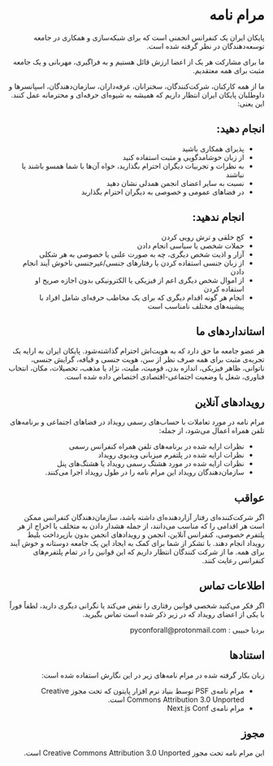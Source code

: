 <!-- # مرام نامه

پایکان ایران یک کنفرانس انجمنی است که برای شبکه‌سازی و همکاری در جامعه توسعه‌دهندگان در نظر گرفته شده است.

ما برای مشارکت هر یک از اعضا ارزش قائل هستیم و به فراگیری، مهربانی و یک جامعه مثبت برای همه معتقدیم.

ما از همه کارکنان، شرکت‌کنندگان، سخنرانان، غرفه‌داران، سازمان‌دهندگان، اسپانسرها و داوطلبان پایکان ایران انتظار داریم که همیشه به شیوه‌ای حرفه‌ای و محترمانه عمل کنند. این یعنی:
## انجام دهید:
* پذیرای همکاری باشید
* از زبان خوشامدگویی و مثبت استفاده کنید
* به نظرات و تجربیات دیگران احترام بگذارید، خواه آن‌ها با شما همسو باشند یا نباشند
* نسبت به سایر اعضای انجمن همدلی نشان دهید
* در فضاهای عمومی و خصوصی به دیگران احترام بگذارید
## انجام ندهید:
* کج خلقی و ترش رویی کردن
* حملات شخصی یا سیاسی انجام دادن
* آزار و اذیت شخص دیگری، چه به صورت علنی یا خصوصی به هر شکلی
* از زبان جنسی استفاده کردن یا رفتارهای جنسی/غیرجنسی ناخوش آیند انجام دادن
* از اموال شخص دیگری اعم از فیزیکی یا الکترونیکی بدون اجازه صریح او استفاده کردن
* انجام هر گونه اقدام دیگری که برای یک مخاطب حرفه‌ای شامل افراد با پیشینه‌های مختلف نامناسب است

## استانداردهای ما
هر عضو جامعه ما حق دارد که به هویت‌اش احترام گذاشته‌شود. پایکان ایران به ارایه یک تجربه‌ی مثبت برای همه صرف نظر از سن، هویت جنسی و قیافه، گرایش جنسی، ناتوانی، ظاهر فیزیکی، اندازه بدن، قومیت، ملیت، نژاد یا مذهب، تحصیلات، مکان، انتخاب فناوری، شغل یا وضعیت اجتماعی-اقتصادی اختصاص داده شده است.

## رویدادهای آنلاین
مرام نامه در مورد تعاملات با حساب‌های رسمی رویداد در فضاهای اجتماعی و برنامه‌های تلفن همراه اعمال می‌شود، از جمله:
* نظرات ارایه شده در برنامه‌های تلفن همراه کنفرانس رسمی
* نظرات ارایه شده در پلتفرم میزبانی ویدیوی رویداد
* نظرات ارایه شده در مورد هشتگ رسمی رویداد یا هشتگ‌های پنل
* سازمان‌دهندگان رویداد این مرام نامه را در طول رویداد اجرا می‌کنند.

## عواقب
اگر شرکت‌کننده‌ای رفتار آزاردهنده‌ای داشته باشد، سازمان‌دهندگان کنفرانس ممکن است هر اقدامی را که مناسب می‌دانند، از جمله هشدار دادن به متخلف یا اخراج از هر پلتفرم خصوصی، کنفرانس آنلاین، انجمن و رویدادهای انجمن بدون بازپرداخت بلیط رویداد انجام دهند. با تشکر از شما برای کمک به ایجاد این یک جامعه دوستانه و خوش آیند برای همه.
ما از شرکت کنندگان انتظار داریم که این قوانین را در تمام پلتفرم‌های کنفرانس رعایت کنند.

## اطلاعات تماس
اگر فکر می‌کنید شخصی قوانین رفتاری را نقض می‌کند یا نگرانی دیگری دارید، لطفاً فوراً با یکی از اعضای رویداد که در زیر ذکر شده است تماس بگیرید.

بردیا حبیبی : pyconforall@protonmail.com

## استنادها
زبان بکار گرفته شده در مرام نامه‌های زیر در این نگارش استفاده شده است:
* مرام نامه‌ی PSF توسط بنیاد نرم افزار پایتون که تحت مجوز Creative Commons Attribution 3.0 Unported است.
* مرام نامه‌ی Next.js Conf

## مجوز
این مرام نامه تحت مجوز Creative Commons Attribution 3.0 Unported است.


 -->

<div style="direction: rtl; text-align: right;">
<h1 id="مرام-نامه">مرام نامه</h1>

<p>پایکان ایران یک کنفرانس انجمنی است که برای شبکه‌سازی و همکاری در جامعه توسعه‌دهندگان در نظر گرفته شده است.</p>

<p>ما برای مشارکت هر یک از اعضا ارزش قائل هستیم و به فراگیری، مهربانی و یک جامعه مثبت برای همه معتقدیم.</p>

<p>ما از همه کارکنان، شرکت‌کنندگان، سخنرانان، غرفه‌داران، سازمان‌دهندگان، اسپانسرها و داوطلبان پایکان ایران انتظار داریم که همیشه به شیوه‌ای حرفه‌ای و محترمانه عمل کنند. این یعنی:</p>
<h2 id="انجام-دهید">انجام دهید:</h2>
<ul>
  <li>پذیرای همکاری باشید</li>
  <li>از زبان خوشامدگویی و مثبت استفاده کنید</li>
  <li>به نظرات و تجربیات دیگران احترام بگذارید، خواه آن‌ها با شما همسو باشند یا نباشند</li>
  <li>نسبت به سایر اعضای انجمن همدلی نشان دهید</li>
  <li>در فضاهای عمومی و خصوصی به دیگران احترام بگذارید
    <h2 id="انجام-ندهید">انجام ندهید:</h2>
  </li>
  <li>کج خلقی و ترش رویی کردن</li>
  <li>حملات شخصی یا سیاسی انجام دادن</li>
  <li>آزار و اذیت شخص دیگری، چه به صورت علنی یا خصوصی به هر شکلی</li>
  <li>از زبان جنسی استفاده کردن یا رفتارهای جنسی/غیرجنسی ناخوش آیند انجام دادن</li>
  <li>از اموال شخص دیگری اعم از فیزیکی یا الکترونیکی بدون اجازه صریح او استفاده کردن</li>
  <li>انجام هر گونه اقدام دیگری که برای یک مخاطب حرفه‌ای شامل افراد با پیشینه‌های مختلف نامناسب است</li>
</ul>

<h2 id="استانداردهای-ما">استانداردهای ما</h2>
<p>هر عضو جامعه ما حق دارد که به هویت‌اش احترام گذاشته‌شود. پایکان ایران به ارایه یک تجربه‌ی مثبت برای همه صرف نظر از سن، هویت جنسی و قیافه، گرایش جنسی، ناتوانی، ظاهر فیزیکی، اندازه بدن، قومیت، ملیت، نژاد یا مذهب، تحصیلات، مکان، انتخاب فناوری، شغل یا وضعیت اجتماعی-اقتصادی اختصاص داده شده است.</p>

<h2 id="رویدادهای-آنلاین">رویدادهای آنلاین</h2>
<p>مرام نامه در مورد تعاملات با حساب‌های رسمی رویداد در فضاهای اجتماعی و برنامه‌های تلفن همراه اعمال می‌شود، از جمله:</p>
<ul>
  <li>نظرات ارایه شده در برنامه‌های تلفن همراه کنفرانس رسمی</li>
  <li>نظرات ارایه شده در پلتفرم میزبانی ویدیوی رویداد</li>
  <li>نظرات ارایه شده در مورد هشتگ رسمی رویداد یا هشتگ‌های پنل</li>
  <li>سازمان‌دهندگان رویداد این مرام نامه را در طول رویداد اجرا می‌کنند.</li>
</ul>

<h2 id="عواقب">عواقب</h2>
<p>اگر شرکت‌کننده‌ای رفتار آزاردهنده‌ای داشته باشد، سازمان‌دهندگان کنفرانس ممکن است هر اقدامی را که مناسب می‌دانند، از جمله هشدار دادن به متخلف یا اخراج از هر پلتفرم خصوصی، کنفرانس آنلاین، انجمن و رویدادهای انجمن بدون بازپرداخت بلیط رویداد انجام دهند. با تشکر از شما برای کمک به ایجاد این یک جامعه دوستانه و خوش آیند برای همه.
ما از شرکت کنندگان انتظار داریم که این قوانین را در تمام پلتفرم‌های کنفرانس رعایت کنند.</p>

<h2 id="اطلاعات-تماس">اطلاعات تماس</h2>
<p>اگر فکر می‌کنید شخصی قوانین رفتاری را نقض می‌کند یا نگرانی دیگری دارید، لطفاً فوراً با یکی از اعضای رویداد که در زیر ذکر شده است تماس بگیرید.</p>

<p>بردیا حبیبی : pyconforall@protonmail.com</p>

<h2 id="استنادها">استنادها</h2>
<p>زبان بکار گرفته شده در مرام نامه‌های زیر در این نگارش استفاده شده است:</p>
<ul>
  <li>مرام نامه‌ی PSF توسط بنیاد نرم افزار پایتون که تحت مجوز Creative Commons Attribution 3.0 Unported است.</li>
  <li>مرام نامه‌ی Next.js Conf</li>
</ul>

<h2 id="مجوز">مجوز</h2>
<p>این مرام نامه تحت مجوز Creative Commons Attribution 3.0 Unported است.
‫</p>
        </div>


<style>
#main-content h1:before {
    padding-right: 0.3em;
    margin-left: -0.9em;
    content: "";
}
 </style>
